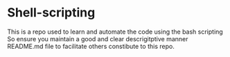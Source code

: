 # Shell-scripting
This is a repo used to learn and automate the code using the bash scripting
So ensure you maintain a good and clear descrigitptive manner README.md file  to facilitate others constibute to this repo.